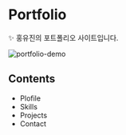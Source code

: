# Portfolio
✨ 홍유진의 포트폴리오 사이트입니다.  

![portfolio-demo](https://user-images.githubusercontent.com/74370531/109523288-87907e00-7af2-11eb-8063-eff9f16fb77b.jpg)  


## Contents
* Plofile 
* Skills
* Projects
* Contact
